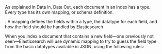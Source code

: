 As explained in Data In, Data Out, each document in an index has a type. Every type has its own mapping, or schema definition.

. A mapping defines the fields within a type, the datatype for each field, and how the field should be handled by Elasticsearch


When you index a document that contains a new field—one previously not seen—Elasticsearch will use dynamic mapping to try to guess the field type from the basic datatypes available in JSON, using the following rules: